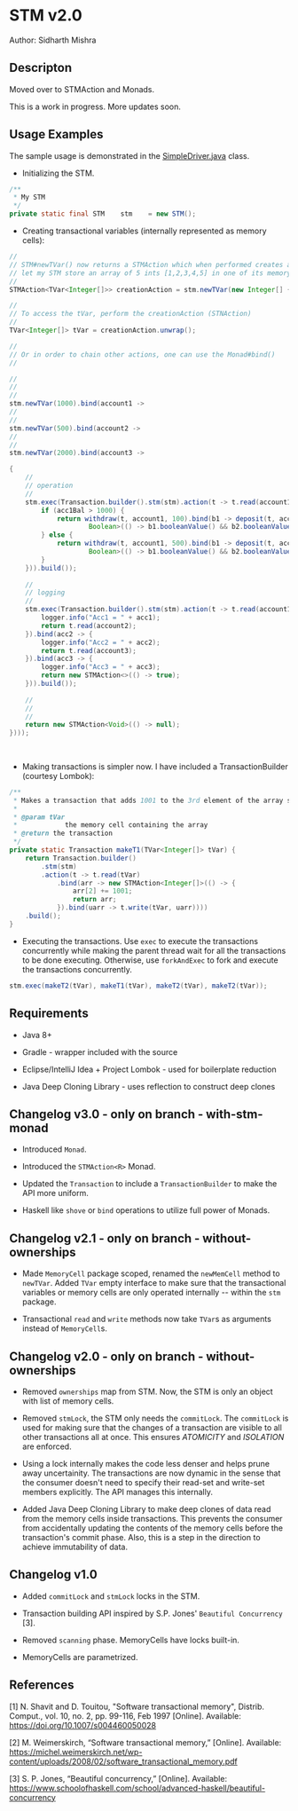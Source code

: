 # STM v2.0

Author: Sidharth Mishra


## Descripton

Moved over to STMAction and Monads.

This is a work in progress. More updates soon.


## Usage Examples

The sample usage is demonstrated in the [SimpleDriver.java](./src/test/java/simple/SimpleDriver.java) class.

* Initializing the STM.

```java
/**
 * My STM
 */
private static final STM    stm    = new STM();
```

* Creating transactional variables (internally represented as memory cells):

```java
//
// STM#newTVar() now returns a STMAction which when performed creates a new memory cell in the STM.
// let my STM store an array of 5 ints [1,2,3,4,5] in one of its memory cells
//
STMAction<TVar<Integer[]>> creationAction = stm.newTVar(new Integer[] { 1, 2, 3, 4, 5 });

//
// To access the tVar, perform the creationAction (STNAction)
//
TVar<Integer[]> tVar = creationAction.unwrap();

//
// Or in order to chain other actions, one can use the Monad#bind()
//

//
//
//
stm.newTVar(1000).bind(account1 ->
//
//
stm.newTVar(500).bind(account2 ->
//
//
stm.newTVar(2000).bind(account3 ->

{
    //
    // operation
    //
    stm.exec(Transaction.builder().stm(stm).action(t -> t.read(account1).bind(acc1Bal -> {
        if (acc1Bal > 1000) {
            return withdraw(t, account1, 100).bind(b1 -> deposit(t, account2, 100).bind(b2 -> new STMAction<
                    Boolean>(() -> b1.booleanValue() && b2.booleanValue())));
        } else {
            return withdraw(t, account1, 500).bind(b1 -> deposit(t, account2, 500).bind(b2 -> new STMAction<
                    Boolean>(() -> b1.booleanValue() && b2.booleanValue())));
        }
    })).build());
    
    //
    // logging
    //
    stm.exec(Transaction.builder().stm(stm).action(t -> t.read(account1).bind(acc1 -> {
        logger.info("Acc1 = " + acc1);
        return t.read(account2);
    }).bind(acc2 -> {
        logger.info("Acc2 = " + acc2);
        return t.read(account3);
    }).bind(acc3 -> {
        logger.info("Acc3 = " + acc3);
        return new STMAction<>(() -> true);
    })).build());
    
    //
    //
    //
    return new STMAction<Void>(() -> null);
})));
       
    
```

* Making transactions is simpler now. I have included a TransactionBuilder (courtesy Lombok):

```java
/**
 * Makes a transaction that adds 1001 to the 3rd element of the array stored in a memory cell.
 * 
 * @param tVar
 *            the memory cell containing the array
 * @return the transaction
 */
private static Transaction makeT1(TVar<Integer[]> tVar) {
    return Transaction.builder()
    	.stm(stm)
    	.action(t -> t.read(tVar)
    		.bind(arr -> new STMAction<Integer[]>(() -> {
				arr[2] += 1001;
				return arr;
			}).bind(uarr -> t.write(tVar, uarr))))
	.build();
}
```

* Executing the transactions. Use `exec` to execute the transactions concurrently while making the parent thread wait for all the transactions to be done executing. Otherwise, use `forkAndExec` to fork and execute the transactions concurrently.

```java
stm.exec(makeT2(tVar), makeT1(tVar), makeT2(tVar), makeT2(tVar));
```


## Requirements

* Java 8+

* Gradle - wrapper included with the source

* Eclipse/IntelliJ Idea + Project Lombok - used for boilerplate reduction

* Java Deep Cloning Library - uses reflection to construct deep clones


## Changelog v3.0 - only on branch - with-stm-monad

* Introduced `Monad`.

* Introduced the `STMAction<R>` Monad.

* Updated the `Transaction` to include a `TransactionBuilder` to make the API more uniform.

* Haskell like `shove` or `bind` operations to utilize full power of Monads.


## Changelog v2.1 - only on branch - without-ownerships

* Made `MemoryCell` package scoped, renamed the `newMemCell` method to `newTVar`. Added `TVar` empty interface to make sure that the transactional variables or memory cells are only operated internally -- within the `stm` package.

* Transactional `read` and `write` methods now take `TVar`s as arguments instead of `MemoryCell`s. 


## Changelog v2.0 - only on branch - without-ownerships

* Removed `ownerships` map from STM. Now, the STM is only an object with list of memory cells.

* Removed `stmLock`, the STM only needs the `commitLock`. The `commitLock` is used for making sure that the changes of a transaction are visible to all other transactions all at once.
  This ensures *ATOMICITY* and *ISOLATION* are enforced.
  
* Using a lock internally makes the code less denser and helps prune away uncertainity. The transactions are now dynamic in the sense that the consumer doesn't need to specify their read-set and write-set members explicitly.
  The API manages this internally.
  
* Added Java Deep Cloning Library to make deep clones of data read from the memory cells inside transactions. This prevents the consumer from accidentally updating the contents of the memory cells before the transaction's commit phase.
  Also, this is a step in the direction to achieve immutability of data.


## Changelog v1.0
 
* Added `commitLock` and `stmLock` locks in the STM.

* Transaction building API inspired by S.P. Jones' `Beautiful Concurrency` [3].

* Removed `scanning` phase. MemoryCells have locks built-in.

* MemoryCells are parametrized.


## References

[1] N. Shavit and D. Touitou, "Software transactional memory", Distrib. Comput., vol. 10, no. 2, pp. 99-116, Feb 1997 [Online]. Available: https://doi.org/10.1007/s004460050028

[2] M. Weimerskirch, “Software transactional memory,” [Online]. Available: https://michel.weimerskirch.net/wp-content/uploads/2008/02/software_transactional_memory.pdf

[3] S. P. Jones, “Beautiful concurrency,” [Online]. Available: https://www.schoolofhaskell.com/school/advanced-haskell/beautiful-concurrency